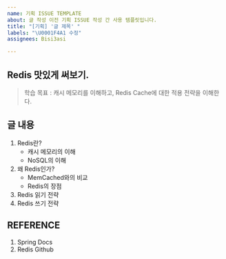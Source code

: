 ```yaml
---
name: 기획 ISSUE TEMPLATE
about: 글 작성 이전 기획 ISSUE 작성 간 사용 템플릿입니다.
title: "[기획] '글 제목' "
labels: "\U0001F4A1 수정"
assignees: Bisi3asi

---
```


<!-- 글 제목 -->
## Redis 맛있게 써보기.

<!-- 학습 목표 -->
> 학습 목표 : 캐시 메모리를 이해하고, Redis Cache에 대한 적용 전략을 이해한다.

<!-- 글 내용 -->
## 글 내용
1. Redis란?
    * 캐시 메모리의 이해
    * NoSQL의 이해
2. 왜 Redis인가?
    * MemCached와의 비교
    * Redis의 장점 
3. Redis 읽기 전략
4. Redis 쓰기 전략

<!-- 참고 문헌, 있을 시 작성 없을 시 생략 -->
## REFERENCE
1. Spring Docs
2. Redis Github
